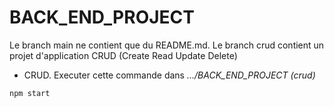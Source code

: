 # BACK_END_PROJECT
Le branch main ne contient que du README.md.
Le branch crud contient un projet d'application CRUD (Create Read Update Delete)
* CRUD. Executer cette commande dans *.../BACK_END_PROJECT (crud)* 
```code
npm start                                                                                                                                                                                                
  
